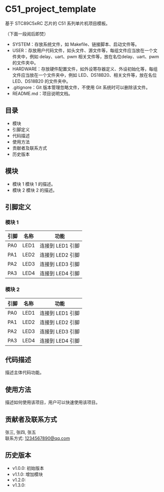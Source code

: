 # C51_project_template

基于 STC89C5xRC 芯片的 C51 系列单片机项目模板。

（下面一段阅后即焚）
- SYSTEM：存放系统文件，如 Makefile、链接脚本、启动文件等。
- USER：存放用户代码文件，如头文件、源文件等，每组文件应当放在一个文件夹中，例如 delay、uart、pwm 相关文件等，放在名位delay、uart、pwm的文件夹中。
- HARDWARE：存放硬件配置文件，如外设寄存器定义、外设初始化等，每组文件应当放在一个文件夹中，例如 LED、DS18B20、相关文件等，放在名位 LED、DS18B20 的文件夹中。
- .gitignore：Git 版本管理忽略文件，不使用 Git 系统时可以删除该文件。
- README.md：项目说明文档。

## 目录

- 模块
- 引脚定义
- 代码描述
- 使用方法
- 贡献者及联系方式
- 历史版本

## 模块

- 模块 1
  模块 1 的描述。
- 模块 2
  模块 2 的描述。

## 引脚定义

### 模块 1

| 引脚 | 名称 | 功能 |
| --- | --- | --- |
| PA0 | LED1 | 连接到 LED1 引脚 |
| PA1 | LED2 | 连接到 LED2 引脚 |
| PA2 | LED3 | 连接到 LED3 引脚 |
| PA3 | LED4 | 连接到 LED4 引脚 |

### 模块 2

| 引脚 | 名称 | 功能 |
| --- | --- | --- |
| PA0 | LED1 | 连接到 LED1 引脚 |
| PA1 | LED2 | 连接到 LED2 引脚 |
| PA2 | LED3 | 连接到 LED3 引脚 |
| PA3 | LED4 | 连接到 LED4 引脚 |

## 代码描述

描述主体代码功能。

## 使用方法

描述如何使用该项目，用户可以快速使用该项目。

## 贡献者及联系方式

张三, 张四, 张五 \
联系方式: 1234567890@qq.com

## 历史版本

- v1.0.0: 初始版本
- v1.1.0: 增加模块
- v1.2.0: 
- v1.3.0: 